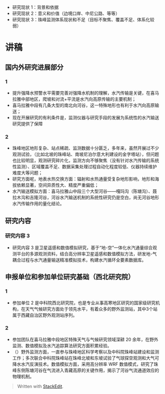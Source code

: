 
- 研究现状 1：背景和依据
- 研究现状 2：意义和价值（边境口岸、中尼公路、等等）
- 研究现状 3：珠峰监测体系现状和不足（目标不聚焦、覆盖不足、体系化较弱）


# 讲稿
## 国内外研究进展部分
### 1
- 提升强降水预警水平需要完善对强降水机制的理解，水汽传输是关键，在喜马拉雅中部地区，爬坡和对流+平流是水汽向高原传输的主要机制；
- 喜马拉雅中段有几条大型的南北向河谷，这一特殊地形也有利于水汽向高原输送；
- 现在开展研究的有利条件是，监测仪器与研究手段的发展为系统性的水汽输送研究提供了保障
### 2
- 珠峰地区地形复杂、站点稀疏、监测数据十分匮乏，多年来，虽然开展过不少观测试验，（比如北坡的珠峰站、南坡尼泊尔意大利建设的金字塔站），但问题也比较明显，观测研究碎片化，监测方向不够聚焦（没有针对水汽传输的系统性监测）、区域覆盖不足、数据采集处理过程自动化程度较低、仪器持续维护难度大等问题；
- 研究方面呢，地表水热交换方面：辐射和水热通量受复杂地形影响，地形和海拔依赖显著，空间异质性大、精度严重偏低；
- 水汽输送模拟方面：喜马拉雅山中段三个大型河谷——嘎玛沟（陈塘沟）、聂拉木沟和吉隆河谷，河谷水汽输送机制的系统性研究仍是空白，尚无河谷地形水汽传输作用的量化结论。
## 研究内容
### 研究内容 3
- 研究内容 3 是卫星遥感和数值模拟研究，基于“地-空”一体化水汽通量综合观测平台的多源观测资料，结合高分辨率卫星遥感和数值模拟方法，研发地-气耦合过程与水汽通量输送精准模拟技术，构建水汽循环全要素数据库。

## 申报单位和参加单位研究基础（西北研究院）
### 1
- 参加单位 2 是中科院西北研究院，也是专业从事高寒地区研究的国家级研究机构，在天气气候研究方面处于领先水平，有着众多的野外监测站，其中3个站属于西藏自治区野外观测站序列。
### 2
- 参加团队在喜马拉雅中段地区特殊天气与气候研究领域深耕 20 余年，在野外监测、数值模拟及水汽追踪算法研究方面积累经验。
- （）野外监测方面，一直参与珠峰地区科学考察以及中科院珠峰站建设和监测工作；多次联合中科院珠峰站在珠峰北坡和东坡试验了气球探空观测和大气可降水水汽反演技术。数值模拟方面，采用高分辨率 WRF 数值模式，研究了珠峰东侧陈塘河谷在气流进入青藏高原的关键作用，揭示了河谷气流通道效应的物理机制。


> Written with [StackEdit](https://stackedit.io/).
<!--stackedit_data:
eyJoaXN0b3J5IjpbLTE4Mjc3MzY1MDgsLTIyMTY0OTgzOSwxMj
A0OTczODU3LDk2MDM3MDYwOCwtMTQzODQyODcxMCwxMzg1MTkx
MDY1XX0=
-->